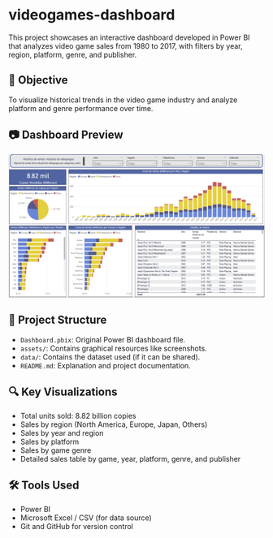 # videogames-dashboard
This project showcases an interactive dashboard developed in Power BI that analyzes video game sales from 1980 to 2017, with filters by year, region, platform, genre, and publisher.

## 📌 Objective
To visualize historical trends in the video game industry and analyze platform and genre performance over time.

## 📷 Dashboard Preview

![Dashboard Preview](./preview.png)

## 📁 Project Structure

- `Dashboard.pbix`: Original Power BI dashboard file.
- `assets/`: Contains graphical resources like screenshots.
- `data/`: Contains the dataset used (if it can be shared).
- `README.md`: Explanation and project documentation.

## 🔍 Key Visualizations

- Total units sold: 8.82 billion copies
- Sales by region (North America, Europe, Japan, Others)
- Sales by year and region
- Sales by platform
- Sales by game genre
- Detailed sales table by game, year, platform, genre, and publisher

## 🛠️ Tools Used

- Power BI
- Microsoft Excel / CSV (for data source)
- Git and GitHub for version control
